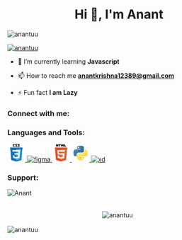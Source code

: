 <h1 align="center">Hi 👋, I'm Anant</h1>
<p align="left"> <img src="https://komarev.com/ghpvc/?username=anantuu&label=Profile%20views&color=0e75b6&style=flat" alt="anantuu" /> </p>

<p align="left"> <a href="https://github.com/ryo-ma/github-profile-trophy"><img src="https://github-profile-trophy.vercel.app/?username=anantuu" alt="anantuu" /></a> </p>

- 🌱 I’m currently learning **Javascript**

- 📫 How to reach me **anantkrishna12389@gmail.com**

- ⚡ Fun fact **I am Lazy**

<h3 align="left">Connect with me:</h3>
<p align="left">
</p>

<h3 align="left">Languages and Tools:</h3>
<p align="left"> <a href="https://www.w3schools.com/css/" target="_blank" rel="noreferrer"> <img src="https://raw.githubusercontent.com/devicons/devicon/master/icons/css3/css3-original-wordmark.svg" alt="css3" width="40" height="40"/> </a> <a href="https://www.figma.com/" target="_blank" rel="noreferrer"> <img src="https://www.vectorlogo.zone/logos/figma/figma-icon.svg" alt="figma" width="40" height="40"/> </a> <a href="https://www.w3.org/html/" target="_blank" rel="noreferrer"> <img src="https://raw.githubusercontent.com/devicons/devicon/master/icons/html5/html5-original-wordmark.svg" alt="html5" width="40" height="40"/> </a> <a href="https://www.python.org" target="_blank" rel="noreferrer"> <img src="https://raw.githubusercontent.com/devicons/devicon/master/icons/python/python-original.svg" alt="python" width="40" height="40"/> </a> <a href="https://www.adobe.com/products/xd.html" target="_blank" rel="noreferrer"> <img src="https://cdn.worldvectorlogo.com/logos/adobe-xd.svg" alt="xd" width="40" height="40"/> </a> </p>

<h3 align="left">Support:</h3>
<p><a href="https://ko-fi.com/Anant"> <img align="left" src="https://cdn.ko-fi.com/cdn/kofi3.png?v=3" height="50" width="210" alt="Anant" /></a></p><br><br>

<p>&nbsp;<img align="center" src="https://github-readme-stats.vercel.app/api?username=anantuu&show_icons=true&locale=en" alt="anantuu" /></p>

<p><img align="center" src="https://github-readme-streak-stats.herokuapp.com/?user=anantuu&" alt="anantuu" /></p>
